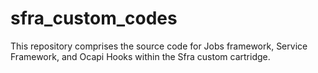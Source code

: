 # sfra_custom_codes
This repository comprises the source code for Jobs framework, Service Framework, and Ocapi Hooks within the Sfra custom cartridge.
